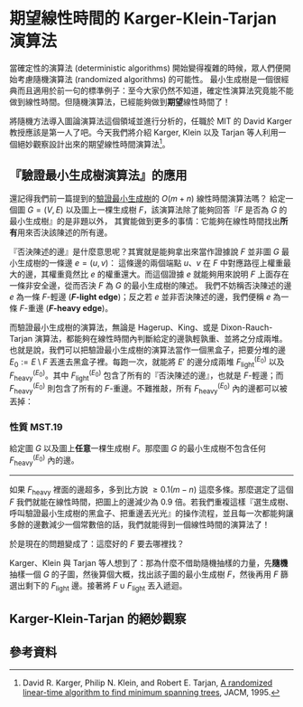 # 期望線性時間的 Karger-Klein-Tarjan 演算法

當確定性的演算法 (deterministic algorithms) 開始變得複雜的時候，眾人們便開始考慮隨機演算法 (randomized algorithms) 的可能性。
最小生成樹是一個很經典而且適用於前一句的標準例子：至今大家仍然不知道，確定性演算法究竟能不能做到線性時間。但隨機演算法，已經能夠做到**期望**線性時間了！

將隨機方法導入圖論演算法這個領域並進行分析的，任職於 MIT 的 David Karger 教授應該是第一人了吧。今天我們將介紹 Karger, Klein 以及 Tarjan 等人利用一個絕妙觀察設計出來的期望線性時間演算法[^1]。

## 『驗證最小生成樹演算法』的應用

還記得我們前一篇提到的[驗證最小生成樹](./mst-verification.md)的 $O(m+n)$ 線性時間演算法嗎？
給定一個圖 $G=(V, E)$ 以及圖上一棵生成樹 $F$，該演算法除了能夠回答『$F$ 是否為 $G$ 的最小生成樹』的是非題以外，
其實能做到更多的事情：它能夠在線性時間找出**所有**用來否決該陳述的所有邊。

『否決陳述的邊』是什麼意思呢？其實就是能夠拿出來當作證據說 $F$ 並非圖 $G$ 最小生成樹的一條邊 $e=(u, v)$：
這條邊的兩個端點 $u$、$v$ 在 $F$ 中對應路徑上權重最大的邊，其權重竟然比 $e$ 的權重還大。而這個證據 $e$ 就能夠用來說明 $F$ 上面存在一條非安全邊，從而否決 $F$ 為 $G$ 的最小生成樹的陳述。
我們不妨稱否決陳述的邊 $e$ 為一條 $F$-輕邊 (**$F$-light edge**)；反之若 $e$ 並非否決陳述的邊，我們便稱 $e$ 為一條 $F$-重邊 (**$F$-heavy edge**)。

而驗證最小生成樹的演算法，無論是 Hagerup、King、或是 Dixon-Rauch-Tarjan 演算法，都能夠在線性時間內判斷給定的邊孰輕孰重、並將之分成兩堆。也就是說，我們可以把驗證最小生成樹的演算法當作一個黑盒子，把要分堆的邊 $E_0 := E\setminus F$ 丟進去黑盒子裡。每跑一次，就能將 $E'$ 的邊分成兩堆 $F^{(E_0)}_{\text{light}}$ 以及 $F^{(E_0)}_{\text{heavy}}$。其中 $F^{(E_0)}_{\text{light}}$ 包含了所有的『否決陳述的邊』，也就是 $F$-輕邊；而 $F^{(E_0)}_{\text{heavy}}$ 則包含了所有的 $F$-重邊。不難推敲，所有 $F^{(E_0)}_{\text{heavy}}$ 內的邊都可以被丟掉：

### 性質 MST.19

給定圖 $G$ 以及圖上**任意**一棵生成樹 $F$。那麼圖 $G$ 的最小生成樹不包含任何 $F^{(E_0)}_{\text{heavy}}$ 內的邊。

----------

如果 $F_{\text{heavy}}$ 裡面的邊超多，多到比方說 $\ge 0.1(m-n)$ 這麼多條。那麼選定了這個 $F$ 我們就能在線性時間，把圖上的邊減少為 $0.9$ 倍。若我們重複這樣『選生成樹、呼叫驗證最小生成樹的黑盒子、把重邊丟光光』的操作流程，並且每一次都能夠讓多餘的邊數減少一個常數倍的話，我們就能得到一個線性時間的演算法了！

於是現在的問題變成了：這麼好的 $F$ 要去哪裡找？


Karger、Klein 與 Tarjan 等人想到了：那為什麼不借助隨機抽樣的力量，先**隨機**抽樣一個 $G$ 的子圖，然後算個大概，找出該子圖的最小生成樹 $F$，然後再用 $F$ 篩選出剩下的 $F_{\text{light}}$ 邊。接著將 $F\cup F_{\text{light}}$ 丟入遞迴。

## Karger-Klein-Tarjan 的絕妙觀察




## 參考資料

[^1]: David R. Karger, Philip N. Klein, and Robert E. Tarjan, [A randomized linear-time algorithm to find minimum spanning trees](http://cs.brown.edu/research/pubs/pdfs/1995/Karger-1995-RLT.pdf), JACM, 1995.